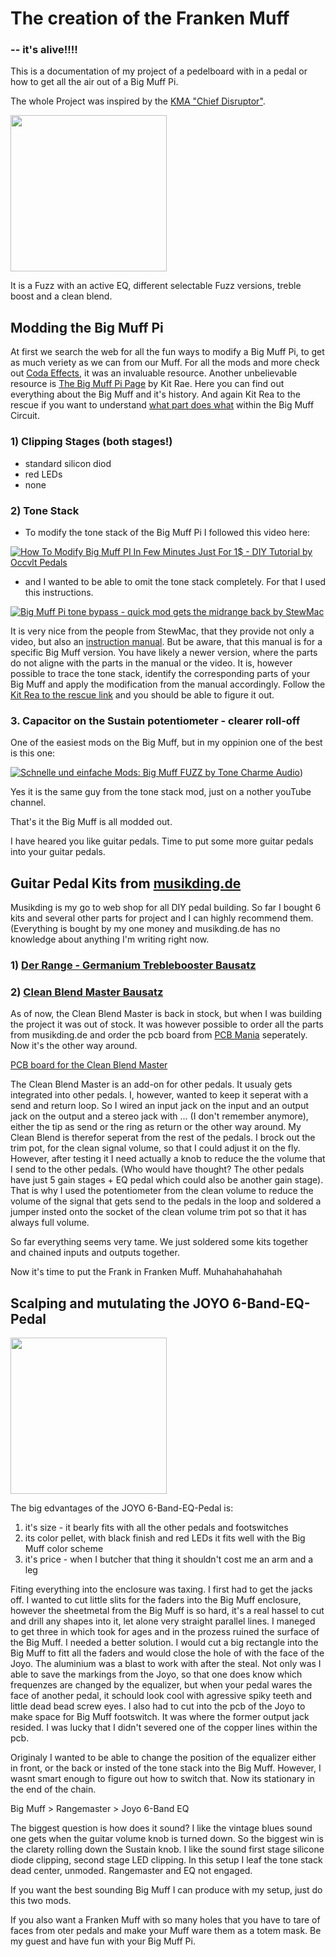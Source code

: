# The creation of the Franken Muff
  ### -- it's alive!!!!

This is a documentation of my project of a pedelboard with in a pedal or how to get all the air out of a Big Muff Pi.

The whole Project was inspired by the [KMA "Chief Disruptor"](https://kmamachines.com/machines/chief-disruptor/).

<a href="https://kmamachines.com/machines/chief-disruptor/#images" target="blank"><img align="center" src="https://kmamachines.com/wp-content/uploads/2023/11/kma_machines-chief_disruptor-top-gallery-400x516.jpg" height="250" /></a>

It is a Fuzz with an active EQ, different selectable Fuzz versions, treble boost and a clean blend.

## Modding the Big Muff Pi

At first we search the web for all the fun ways to modify a Big Muff Pi, to get as much veriety as we can from our Muff.
For all the mods and more check out [Coda Effects](https://www.coda-effects.com/2015/11/big-muff-mods-and-tweaks.html?m=0), it was an invaluable resource.
Another unbelievable resource is [The Big Muff Pi Page](https://www.bigmuffpage.com/Big_Muff_Pi_versions_schematics_part1.html) by Kit Rae. Here you can find out everything about the Big Muff and it's history.
And again Kit Rea to the rescue if you want to understand [what part does what](https://www.kitrae.net/music/big_muff_guts.html) within the Big Muff Circuit.

### 1) Clipping Stages (both stages!)
 - standard silicon diod
 - red LEDs
 - none

### 2) Tone Stack
 - To modify the tone stack of the Big Muff Pi I followed this video here:

[![How To Modify Big Muff PI In Few Minutes Just For 1$ - DIY Tutorial by Occvlt Pedals](https://img.youtube.com/vi/z02aRTT1YLU/0.jpg)](https://www.youtube.com/watch?v=z02aRTT1YLU)

 - and I wanted to be able to omit the tone stack completely. For that I used this instructions.

[![Big Muff Pi tone bypass - quick mod gets the midrange back by StewMac](https://img.youtube.com/vi/fCx0D6_93Xw/0.jpg)](https://www.youtube.com/watch?v=fCx0D6_93Xw)

It is very nice from the people from StewMac, that they provide not only a video, but also an [instruction manual](https://www.stewmac.com/globalassets/video-and-ideas/online-resources/reference/stewmac-pedal-mod-kit-instructions/nyc-big-muff-tone-pi-stack-bypass-mod-kit-instructions). But be aware, that this manual is for a specific Big Muff version. You have likely a newer version, where the parts do not aligne with the parts in the manual or the video. It is, however possible to trace the tone stack, identify the corresponding parts of your Big Muff and apply the modification from the manual accordingly. Follow the [Kit Rea to the rescue link](https://www.kitrae.net/music/big_muff_guts.html) and you should be able to figure it out.

### 3. Capacitor on the Sustain potentiometer - clearer roll-off 
One of the easiest mods on the Big Muff, but in my oppinion one of the best is this one:

[![Schnelle und einfache Mods: Big Muff FUZZ by Tone Charme Audio](https://img.youtube.com/vi/-OzrYFc2938/0.jpg)](https://www.youtube.com/watch?v=-OzrYFc2938))

Yes it is the same guy from the tone stack mod, just on a nother youTube channel.

That's it the Big Muff is all modded out.

I have heared you like guitar pedals. Time to put some more guitar pedals into your guitar pedals.

## Guitar Pedal Kits from [musikding.de](https://musikding.de/)

Musikding is my go to web shop for all DIY pedal building. So far I bought 6 kits and several other parts for project and I can highly recommend them. (Everything is bought by my one money and musikding.de has no knowledge about anything I'm writing right now.

### 1) [Der Range - Germanium Treblebooster Bausatz](https://www.musikding.de/Der-Range-Germanium-Treblebooster-Bausatz)

### 2) [Clean Blend Master Bausatz](https://www.musikding.de/Clean-Blend-Master-Bausatz)

As of now, the Clean Blend Master is back in stock, but when I was building the project it was out of stock. It was however possible to order all the parts from musikding.de and order the pcb board from [PCB Mania](https://pcbguitarmania.com) seperately.
Now it's the other way around.

[PCB board for the Clean Blend Master](https://pcbguitarmania.com/product/clean-blend-master)

The Clean Blend Master is an add-on for other pedals. It usualy gets integrated into other pedals. I, however, wanted to keep it seperat with a send and return loop. So I wired an input jack on the input and an output jack on the output and a stereo jack with ... (I don't remember anymore), either the tip as send or the ring as return or the other way around. My Clean Blend is therefor seperat from the rest of the pedals. I brock out the trim pot, for the clean signal volume, so that I could adjust it on the fly.
However, after testing it I need actually a knob to reduce the the volume that I send to the other pedals. (Who would have thought? The other pedals have just 5 gain stages + EQ pedal which could also be another gain stage). That is why I used the potentiometer from the clean volume to reduce the volume of the signal that gets send to the pedals in the loop and soldered a jumper insted onto the socket of the clean volume trim pot so that it has always full volume.

So far everything seems very tame. We just soldered some kits together and chained inputs and outputs together.

Now it's time to put the Frank in Franken Muff. Muhahahahahahah

## Scalping and mutulating the JOYO 6-Band-EQ-Pedal

<a href="https://amzn.eu/d/3w9uaiD" target="blank"><img align="center" src="https://musicasatiendas.com/4118-medium_default/joyo-jf-11-equalizer-pedal-6-band-eq.jpg" height="250" /></a>

The big edvantages of the JOYO 6-Band-EQ-Pedal is:
1) it's size - it bearly fits with all the other pedals and footswitches
2) its color pellet, with black finish and red LEDs it fits well with the Big Muff color scheme
3) it's price - when I butcher that thing it shouldn't cost me an arm and a leg

Fiting everything into the enclosure was taxing. I first had to get the jacks off. I wanted to cut little slits for the faders into the Big Muff enclosure, however the sheetmetal from the Big Muff is so hard, it's a real hassel to cut and drill any shapes into it, let alone very straight parallel lines. I maneged to get three in which took for ages and in the prozess ruined the surface of the Big Muff. I needed a better solution. I would cut a big rectangle into the Big Muff to fitt all the faders and would close the hole of with the face of the Joyo. The aluminium was a blast to work with after the steal. Not only was I able to save the markings from the Joyo, so that one does know which frequenzes are changed by the equalizer, but when your pedal wares the face of another pedal, it schould look cool with agressive spiky teeth and little dead bead screw eyes. I also had to cut into the pcb of the Joyo to make space for Big Muff footswitch. It was where the former output jack resided. I was lucky that I didn't severed one of the copper lines within the pcb.

Originaly I wanted to be able to change the position of the equalizer either in front, or the back or insted of the tone stack into the Big Muff. However, I wasnt smart enough to figure out how to switch that. Now its stationary in the end of the chain.

Big Muff > Rangemaster > Joyo 6-Band EQ

The biggest question is how does it sound? I like the vintage blues sound one gets when the guitar volume knob is turned down. So the biggest win is the clarety rolling down the Sustain knob. I like the sound first stage silicone diode clipping, second stage LED clipping. In this setup I leaf the tone stack dead center, unmoded. Rangemaster and EQ not engaged. 

If you want the best sounding Big Muff I can produce with my setup, just do this two mods.

If you also want a Franken Muff with so many holes that you have to tare of faces from oter pedals and make your Muff ware them as a totem mask. Be my guest and have fun with your Big Muff Pi.








